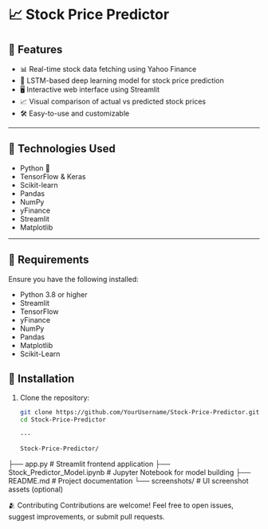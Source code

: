# 📈 Stock Price Predictor



## 🚀 Features

- 📊 Real-time stock data fetching using Yahoo Finance  
- 🤖 LSTM-based deep learning model for stock price prediction  
- 🖥️ Interactive web interface using Streamlit  
- 📈 Visual comparison of actual vs predicted stock prices  
- 🛠️ Easy-to-use and customizable  

---

## 🧠 Technologies Used

- Python 🐍  
- TensorFlow & Keras  
- Scikit-learn  
- Pandas  
- NumPy  
- yFinance  
- Streamlit  
- Matplotlib  

---

## 📝 Requirements

Ensure you have the following installed:

- Python 3.8 or higher
- Streamlit
- TensorFlow
- yFinance
- NumPy
- Pandas
- Matplotlib
- Scikit-Learn

## 🤖 Installation

1. Clone the repository:
   ```bash
   git clone https://github.com/YourUsername/Stock-Price-Predictor.git
   cd Stock-Price-Predictor

   ---

   Stock-Price-Predictor/
├── app.py                     # Streamlit frontend application
├── Stock_Predictor_Model.ipynb # Jupyter Notebook for model building
├── README.md                  # Project documentation
└── screenshots/               # UI screenshot assets (optional)


🫂 Contributing
Contributions are welcome! Feel free to open issues, suggest improvements, or submit pull requests.




